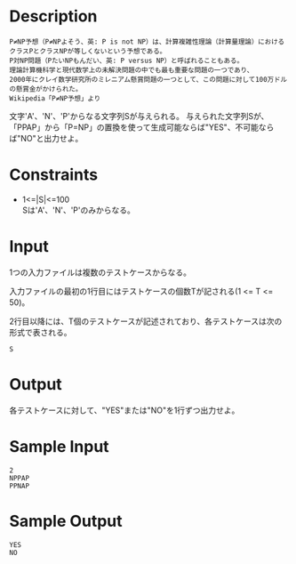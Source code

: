# Description
    P≠NP予想（P≠NPよそう、英: P is not NP）は、計算複雑性理論（計算量理論）におけるクラスPとクラスNPが等しくないという予想である。
    P対NP問題（PたいNPもんだい、英: P versus NP）と呼ばれることもある。
    理論計算機科学と現代数学上の未解決問題の中でも最も重要な問題の一つであり、
    2000年にクレイ数学研究所のミレニアム懸賞問題の一つとして、この問題に対して100万ドルの懸賞金がかけられた。
    Wikipedia「P≠NP予想」より

文字'A'、'N'、'P'からなる文字列Sが与えられる。
与えられた文字列Sが、「PPAP」から「P=NP」の置換を使って生成可能ならば"YES"、不可能ならば"NO"と出力せよ。

# Constraints
 - 1<=|S|<=100  
 Sは'A'、'N'、'P'のみからなる。

# Input
1つの入力ファイルは複数のテストケースからなる。

入力ファイルの最初の1行目にはテストケースの個数Tが記される(1 <= T <= 50)。

2行目以降には、T個のテストケースが記述されており、各テストケースは次の形式で表される。

    S

# Output
各テストケースに対して、"YES"または"NO"を1行ずつ出力せよ。

# Sample Input

    2
    NPPAP
    PPNAP

# Sample Output

    YES
    NO
